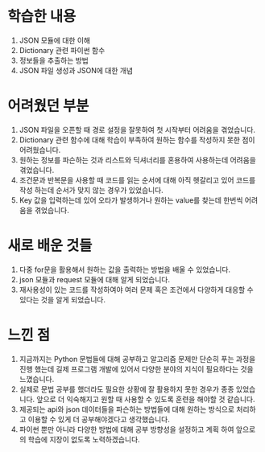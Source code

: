 # 학습한 내용
1. JSON 모듈에 대한 이해
2. Dictionary 관련 파이썬 함수
3. 정보들을 추출하는 방법
4. JSON 파일 생성과 JSON에 대한 개념

# 어려웠던 부분
1. JSON 파일을 오픈할 때 경로 설정을 잘못하여 첫 시작부터 어려움을 겪었습니다.
2. Dictionary 관련 함수에 대해 학습이 부족하여 원하는 함수를 작성하지 못한 점이 어려웠습니다.
3. 원하는 정보를 파슨하는 것과 리스트와 딕셔너리를 혼용하여 사용하는데 어려움을 겪었습니다.
4. 조건문과 반복문을 사용할 때 코드를 읽는 순서에 대해 아직 헷갈리고 있어 코드를 작성 하는데 순서가 맞지 않는 경우가 있었습니다.
5. Key 값을 입력하는데 있어 오타가 발생하거나 원하는 value를 찾는데 한번씩 어려움을 겪었습니다.

# 새로 배운 것들
1. 다중 for문을 활용해서 원하는 값을 출력하는 방법을 배울 수 있었습니다.
2. json 모듈과 request 모듈에 대해 알게 되었습니다.
3. 재사용성이 있는 코드를 작성하여야 여러 문제 혹은 조건에서 다양하게 대응할 수 있다는 것을 알게 되었습니다.

# 느낀 점
1. 지금까지는 Python 문법들에 대해 공부하고 알고리즘 문제만 단순히 푸는 과정을 진행 했는데 길제 프로그램 개발에 있어서 다양한 분야의 지식이 필요하다는 것을 느꼈습니다.
2. 실제로 문법 공부를 했더라도 필요한 상황에 잘 활용하지 못한 경우가 종종 있었습니다. 앞으로 더 익숙해지고 원할 때 사용할 수 있도록 훈련을 해야할 것 같습니다.
3. 제공되는 api와 json 데이터들을 파슨하는 방법들에 대해 원하는 방식으로 처리하고 이용할 수 있게 더 공부해야겠다고 생각했습니다.
4. 파이썬 뿐만 아니라 다양한 방법에 대해 공부 방향성을 설정하고 계획 하여 앞으로의 학습에 지장이 없도록 노력하겠습니다.